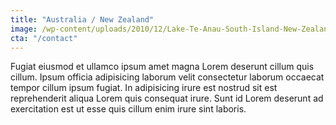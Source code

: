 ```yaml
---
title: "Australia / New Zealand"
image: /wp-content/uploads/2010/12/Lake-Te-Anau-South-Island-New-Zealand-282010-11-16.jpg
cta: "/contact"
---
```

Fugiat eiusmod et ullamco ipsum amet magna Lorem deserunt cillum quis cillum. Ipsum officia adipisicing laborum velit consectetur laborum occaecat tempor cillum ipsum fugiat. In adipisicing irure est nostrud sit est reprehenderit aliqua Lorem quis consequat irure. Sunt id Lorem deserunt ad exercitation est ut esse quis cillum enim irure sint laboris.